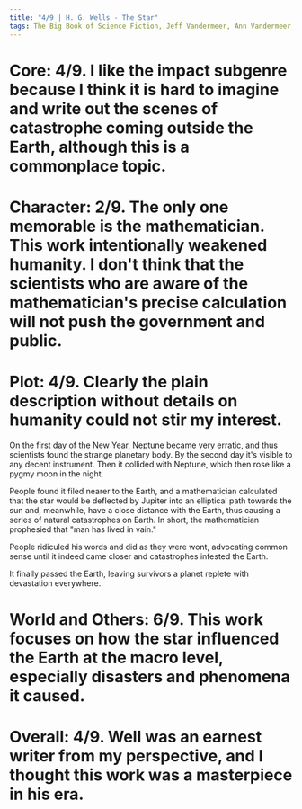 ```yaml
---
title: "4/9 | H. G. Wells - The Star"
tags: The Big Book of Science Fiction, Jeff Vandermeer, Ann Vandermeer, short story, novelette, science fiction, 1866-1946, English, 1897
---
```



# Core: 4/9. I like the impact subgenre because I think it is hard to imagine and write out the scenes of catastrophe coming outside the Earth, although this is a commonplace topic.


# Character: 2/9. The only one memorable is the mathematician. This work intentionally weakened humanity. I don't think that the scientists who are aware of the mathematician's precise calculation will not push the government and public.


# Plot: 4/9. Clearly the plain description without details on humanity could not stir my interest.
On the first day of the New Year, Neptune became very erratic, and thus scientists found the strange planetary body. By the second day it's visible to any decent instrument. Then it collided with Neptune, which then rose like a pygmy moon in the night.

People found it filed nearer to the Earth, and a mathematician calculated that the star would be deflected by Jupiter into an elliptical path towards the sun and, meanwhile, have a close distance with the Earth, thus causing a series of natural catastrophes on Earth. In short, the mathematician prophesied that "man has lived in vain."

People ridiculed his words and did as they were wont, advocating common sense until it indeed came closer and catastrophes infested the Earth. 

It finally passed the Earth, leaving survivors a planet replete with devastation everywhere.


# World and Others: 6/9. This work focuses on how the star influenced the Earth at the macro level, especially disasters and phenomena it caused.


# Overall: 4/9. Well was an earnest writer from my perspective, and I thought this work was a masterpiece in his era.
